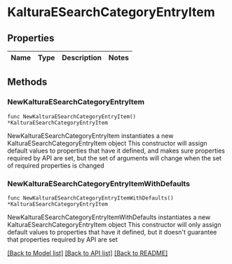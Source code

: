 # KalturaESearchCategoryEntryItem

## Properties

Name | Type | Description | Notes
------------ | ------------- | ------------- | -------------

## Methods

### NewKalturaESearchCategoryEntryItem

`func NewKalturaESearchCategoryEntryItem() *KalturaESearchCategoryEntryItem`

NewKalturaESearchCategoryEntryItem instantiates a new KalturaESearchCategoryEntryItem object
This constructor will assign default values to properties that have it defined,
and makes sure properties required by API are set, but the set of arguments
will change when the set of required properties is changed

### NewKalturaESearchCategoryEntryItemWithDefaults

`func NewKalturaESearchCategoryEntryItemWithDefaults() *KalturaESearchCategoryEntryItem`

NewKalturaESearchCategoryEntryItemWithDefaults instantiates a new KalturaESearchCategoryEntryItem object
This constructor will only assign default values to properties that have it defined,
but it doesn't guarantee that properties required by API are set


[[Back to Model list]](../README.md#documentation-for-models) [[Back to API list]](../README.md#documentation-for-api-endpoints) [[Back to README]](../README.md)


